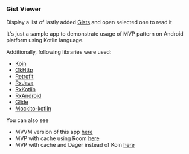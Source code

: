 ### Gist Viewer
Display a list of lastly added [Gists](https://gist.github.com/discover) and open selected one to read it

It's just a sample app to demonstrate usage of MVP pattern on Android platform using Kotlin language.

Additionally, following libraries were used:
- [Koin](https://github.com/InsertKoinIO/koin)
- [OkHttp](https://github.com/square/okhttp)
- [Retrofit](https://github.com/square/retrofit)
- [RxJava](https://github.com/ReactiveX/RxJava)
- [RxKotlin](https://github.com/ReactiveX/RxKotlin)
- [RxAndroid](https://github.com/ReactiveX/RxAndroid)
- [Glide](https://github.com/bumptech/glide)
- [Mockito-kotlin](https://github.com/nhaarman/mockito-kotlin)

You can also see
- MVVM version of this app [here](https://github.com/demba003/GistViewer/tree/mvvm)
- MVP with cache using Room [here](https://github.com/demba003/GistViewer/tree/mvp-cache)
- MVP with cache and Dager instead of Koin [here](https://github.com/demba003/GistViewer/tree/mvp-cache-dagger)
